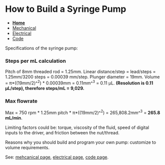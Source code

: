 # How to Build a Syringe Pump

- **[Home](/Syringe-Pump-Assignment/index)**
- [Mechanical](/Syringe-Pump-Assignment/mechanical)
- [Electrical](/Syringe-Pump-Assignment/electrical)
- [Code](/Syringe-Pump-Assignment/code)

Specifications of the syringe pump:

### Steps per mL calculation 
Pitch of 8mm threaded rod = 1.25mm.
Linear distance/step = lead/steps = 1.25mm/3200 steps = 0.00039 mm/step.
Plunger diameter = 19mm. Volume = π*((19mm/2)^<sup>2</sup>) * 0.00039mm = 0.11mm^<sup>3</sup> = 0.11 μL.
**(Resolution is 0.11 μL/step), therefore steps/mL = 9,029.**

### Max flowrate
Max = 750 rpm * 1.25mm pitch * π*((19mm/2)^<sup>2</sup>) = 265,808.2mm^<sup>3</sup> = **265.8 mL/min**. 

Limiting factors could be: torque, viscosity of the fluid, speed of digital inputs to the driver, and friction between the nut/thread. 


Reasons why you should build and program your own pump: customize to volume requirements. 

See: [mehcanical page](/Syringe-Pump-Assignment/mechanical), [electrical page](/Syringe-Pump-Assignment/electrical), [code page](/Syringe-Pump-Assignment/code).


